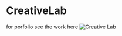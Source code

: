 # CreativeLab
for porfolio see the work here ![Creative Lab](https://marievyyy.github.io/CreativeLab/)
